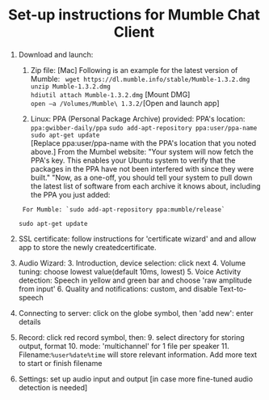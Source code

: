 # <center> Set-up instructions for Mumble Chat Client </center>


1. Download and launch:

	1. Zip file: [Mac] Following is an example for the latest version of Mumble:
` wget https://dl.mumble.info/stable/Mumble-1.3.2.dmg`
`unzip Mumble-1.3.2.dmg`<br> 
`hdiutil attach Mumble-1.3.2.dmg` [Mount DMG]<br> 
`open –a /Volumes/Mumble\ 1.3.2/`[Open and launch app]
	 
	1. 	 Linux: PPA (Personal Package Archive) provided:
	PPA's location: `ppa:gwibber-daily/ppa`
	`sudo add-apt-repository ppa:user/ppa-name`
	`sudo apt-get update` <br>
[Replace ppa:user/ppa-name with the PPA's location that you noted above.]
From the Mumbel website: "Your system will now fetch the PPA's key. This enables your Ubuntu system to verify that the packages in the PPA have not been interfered with since they were built."
"Now, as a one-off, you should tell your system to pull down the latest list of software from each archive it knows about, including the PPA you just added:

		For Mumble: `sudo add-apt-repository ppa:mumble/release`
	`sudo apt-get update`
	
1. 	 SSL certificate: follow instructions for 'certificate wizard' and and allow app to store the newly createdcertificate.
2. Audio Wizard: 
	3. 	Introduction, device selection: click next
	4. Volume tuning: choose lowest value(default 10ms, lowest)
	5. Voice Activity detection: Speech in yellow and green bar and choose 'raw amplitude from input'
	6. Quality and notifications: custom, and disable Text-to-speech
7. Connecting to server: click on the globe symbol, then 'add new': enter details 
8. Record: click red record symbol, then:
	9. 	select directory for storing output, format
	10. mode: 'multichannel' for 1 file per speaker
	11. Filename:`%user%date%time` will store relevant information. Add more text to start or finish filename
12. Settings: set up audio input and output [in case more fine-tuned audio detection is needed]
	 